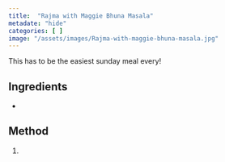 ```yaml
---
title:  "Rajma with Maggie Bhuna Masala"
metadate: "hide"
categories: [ ]
image: "/assets/images/Rajma-with-maggie-bhuna-masala.jpg"
---
```


This has to be the easiest sunday meal every!

## Ingredients

- 

## Method

1. 

